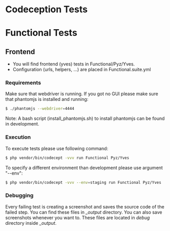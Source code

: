 Codeception Tests
=================

# Functional Tests
## Frontend
- You will find frontend (yves) tests in Functional/Pyz/Yves.
- Configuration (urls, helpers, ...) are placed in Functional.suite.yml

### Requirements
Make sure that webdriver is running. If you got no GUI please make sure that phantomjs is installed and running:
```bash
$ ./phantomjs --webdriver=4444
```

Note: A bash script (install_phantomjs.sh) to install phantomjs can be found in development.

### Execution
To execute tests please use following command:

```bash
$ php vendor/bin/codecept -vvv run Functional Pyz/Yves
```

To specify a different environment than development please use argument "--env":

```bash
$ php vendor/bin/codecept -vvv --env=staging run Functional Pyz/Yves
```

### Debugging
Every failing test is creating a screenshot and saves the source code of the failed step. You can find these files in *_output* directory.
You can also save screenshots whenever you want to. These files are located in *debug* directory inside *_output*.
